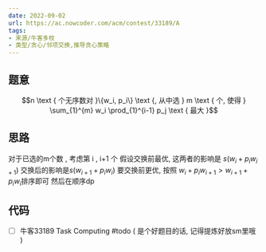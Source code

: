 ```yaml
---
date: 2022-09-02
url: https://ac.nowcoder.com/acm/contest/33189/A
tags: 
- 来源/牛客多校
- 类型/贪心/邻项交换,推导贪心策略
---
```



## 题意

$$n \text { 个无序数对 }\{w_i, p_i\} \text {, 从中选 } m \text { 个, 使得 } \sum_{1}^{m} w_i \prod_{1}^{i-1} p_j \text { 最大 }$$


## 思路

对于已选的m个数 , 考虑第 i , i+1 个
假设交换前最优,
这两者的影响是 $s(w_{i}+ p_{i}w_{i+1})$
交换后的影响是$s(w_{i+1}+p_{i}w_{i})$
要交换前更优, 按照 $w_{i}+ p_{i}w_{i+1}>w_{i+1}+p_{i}w_{i}$排序即可
然后在顺序dp
## 代码


- [ ] 牛客33189 Task Computing #todo 
( 是个好题目的话, 记得提炼好放sm里哦 )